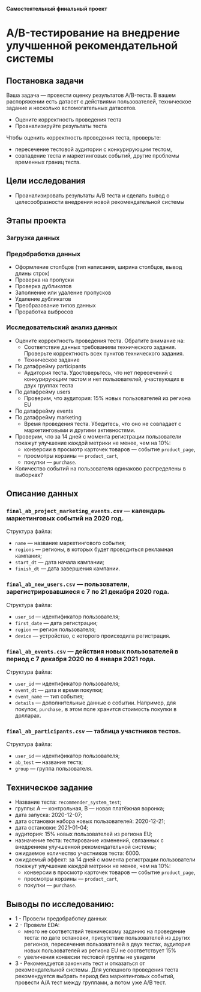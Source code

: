 **Самостоятельный финальный проект**
# A/B-тестирование на внедрение улучшенной рекомендательной системы
## Постановка задачи
Ваша задача — провести оценку результатов A/B-теста. В вашем распоряжении есть датасет с действиями пользователей, техническое задание и несколько вспомогательных датасетов.
- Оцените корректность проведения теста
- Проанализируйте результаты теста

Чтобы оценить корректность проведения теста, проверьте:
- пересечение тестовой аудитории с конкурирующим тестом,
- совпадение теста и маркетинговых событий, другие проблемы временных границ теста.

## Цели исследования
- Проанализировать результаты А/В теста и сделать вывод о целесообразности внедрения новой рекомендательной системы

## Этапы проекта
### Загрузка данных
### Предобработка данных
- Оформление столбцов (тип написания, ширина столбцов, вывод длины строк)
- Проверка на пропуски 
- Проверка дубликатов
- Заполнение или удаление пропусков 
- Удаление дубликатов
- Преобразование типов данных 
- Проработка выбросов

### Исследовательский анализ данных
- Оцените корректность проведения теста. Обратите внимание на:
    - Соответствие данных требованиям технического задания. Проверьте корректность всех пунктов технического задания.
    - Техническое задание
- По датафрейму participants
    - Аудитория теста. Удостоверьтесь, что нет пересечений с конкурирующим тестом и нет пользователей, участвующих в двух группах теста
- По датафрейму users
    - Проверим, что аудитория: 15% новых пользователей из региона EU
- По датафрейму events
- По датафрейму marketing
    - Время проведения теста. Убедитесь, что оно не совпадает с маркетинговыми и другими активностями.
- Проверим, что за 14 дней с момента регистрации пользователи покажут улучшение каждой метрики не менее, чем на 10%:
    - конверсии в просмотр карточек товаров — событие `product_page`,
    - просмотры корзины — `product_cart`,
    - покупки — `purchase`.
- Количество событий на пользователя одинаково распределены в выборках?

## Описание данных
### `final_ab_project_marketing_events.csv` — календарь маркетинговых событий на 2020 год.
Структура файла:
- `name` — название маркетингового события;
- `regions` — регионы, в которых будет проводиться рекламная кампания;
- `start_dt` — дата начала кампании;
- `finish_dt` — дата завершения кампании.

### `final_ab_new_users.csv` — пользователи, зарегистрировавшиеся с 7 по 21 декабря 2020 года.
Структура файла:
- `user_id` — идентификатор пользователя;
- `first_date` — дата регистрации;
- `region` — регион пользователя;
- `device` — устройство, с которого происходила регистрация.

### `final_ab_events.csv` — действия новых пользователей в период с 7 декабря 2020 по 4 января 2021 года.
Структура файла:
- `user_id` — идентификатор пользователя;
- `event_dt` — дата и время покупки;
- `event_name` — тип события;
- `details` — дополнительные данные о событии. Например, для покупок, `purchase,` в этом поле хранится стоимость покупки в долларах.

### `final_ab_participants.csv` — таблица участников тестов.
Структура файла:
- `user_id` — идентификатор пользователя;
- `ab_test` — название теста;
- `group` — группа пользователя.

## Техническое задание
- Название теста: `recommender_system_test`;
- группы: А — контрольная, B — новая платёжная воронка;
- дата запуска: 2020-12-07;
- дата остановки набора новых пользователей: 2020-12-21;
- дата остановки: 2021-01-04;
- аудитория: 15% новых пользователей из региона EU;
- назначение теста: тестирование изменений, связанных с внедрением улучшенной рекомендательной системы;
- ожидаемое количество участников теста: 6000.
- ожидаемый эффект: за 14 дней с момента регистрации пользователи покажут улучшение каждой метрики не менее, чем на 10%:
    - конверсии в просмотр карточек товаров — событие `product_page`,
    - просмотры корзины — `product_cart`,
    - покупки — `purchase`.
    
## Выводы по исследованию:
- 1 - Провели предобработку данных
- 2 - Провели EDA:
    - много не соответствий техническому заданию на проведение теста: по дате остановки, присутствие пользователей из других регионов, пересечения пользователей в двух тестах,  аудитория новых пользователей из региона EU не соответствует 15%
    - увеличения конвесии тестовой группы не увидели
- 3 - Рекомендуется закончить тест и отказаться от рекомендательной системы.
Для успешного проведения теста рекомендуется выбрать период без маркетинговых событий, провести А/А тест между группами, а потом уже А/В тест.
